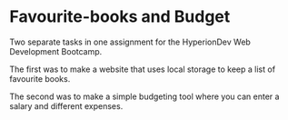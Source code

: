 # Favourite-books and Budget

Two separate tasks in one assignment for the HyperionDev Web Development Bootcamp.

The first was to make a website that uses local storage to keep a list of favourite books.

The second was to make a simple budgeting tool where you can enter a salary and different expenses.
